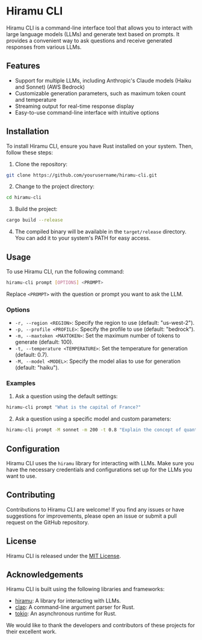 # Hiramu CLI

Hiramu CLI is a command-line interface tool that allows you to interact with large language models (LLMs) and generate text based on prompts. It provides a convenient way to ask questions and receive generated responses from various LLMs.

## Features

- Support for multiple LLMs, including Anthropic's Claude models (Haiku and Sonnet) (AWS Bedrock)
- Customizable generation parameters, such as maximum token count and temperature
- Streaming output for real-time response display
- Easy-to-use command-line interface with intuitive options

## Installation

To install Hiramu CLI, ensure you have Rust installed on your system. Then, follow these steps:

1. Clone the repository:

```bash
git clone https://github.com/yourusername/hiramu-cli.git
```

2. Change to the project directory:

```bash
cd hiramu-cli
```

3. Build the project:

```bash
cargo build --release
```

4. The compiled binary will be available in the `target/release` directory. You can add it to your system's PATH for easy access.

## Usage

To use Hiramu CLI, run the following command:

```bash
hiramu-cli prompt [OPTIONS] <PROMPT>
```

Replace `<PROMPT>` with the question or prompt you want to ask the LLM.

### Options

- `-r, --region <REGION>`: Specify the region to use (default: "us-west-2").
- `-p, --profile <PROFILE>`: Specify the profile to use (default: "bedrock").
- `-m, --maxtoken <MAXTOKEN>`: Set the maximum number of tokens to generate (default: 100).
- `-t, --temperature <TEMPERATURE>`: Set the temperature for generation (default: 0.7).
- `-M, --model <MODEL>`: Specify the model alias to use for generation (default: "haiku").

### Examples

1. Ask a question using the default settings:

```bash
hiramu-cli prompt "What is the capital of France?"
```

2. Ask a question using a specific model and custom parameters:

```bash
hiramu-cli prompt -M sonnet -m 200 -t 0.8 "Explain the concept of quantum entanglement."
```

## Configuration

Hiramu CLI uses the `hiramu` library for interacting with LLMs. Make sure you have the necessary credentials and configurations set up for the LLMs you want to use.

## Contributing

Contributions to Hiramu CLI are welcome! If you find any issues or have suggestions for improvements, please open an issue or submit a pull request on the GitHub repository.

## License

Hiramu CLI is released under the [MIT License](LICENSE).

## Acknowledgements

Hiramu CLI is built using the following libraries and frameworks:

- [hiramu](https://github.com/yourusername/hiramu): A library for interacting with LLMs.
- [clap](https://github.com/clap-rs/clap): A command-line argument parser for Rust.
- [tokio](https://github.com/tokio-rs/tokio): An asynchronous runtime for Rust.

We would like to thank the developers and contributors of these projects for their excellent work.
